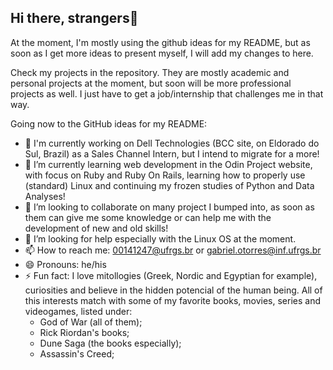 ## Hi there, strangers👋

At the moment, I'm mostly using the github ideas for my README, but as soon as I get more ideas to present myself, I will add my changes to here.

Check my projects in the repository. They are mostly academic and personal projects at the moment, but soon will be more professional projects as well. I just have to get a job/internship that challenges me in that way.

Going now to the GitHub ideas for my README:
- 🔭 I'm currently working on Dell Technologies (BCC site, on Eldorado do Sul, Brazil) as a Sales Channel Intern, but I intend to migrate for a more!
- 🌱 I’m currently learning web development in the Odin Project website, with focus on Ruby and Ruby On Rails, learning how to properly use (standard) Linux and continuing my frozen studies of Python and Data Analyses!
- 👯 I’m looking to collaborate on many project I bumped into, as soon as them can give me some knowledge or can help me with the development of new and old skills!
- 🤔 I’m looking for help especially with the Linux OS at the moment.
- 📫 How to reach me: 00141247@ufrgs.br or gabriel.otorres@inf.ufrgs.br
- 😄 Pronouns: he/his
- ⚡ Fun fact: I love mitollogies (Greek, Nordic and Egyptian for example), curiosities and believe in the hidden potencial of the human being. All of this interests match with some of my favorite books, movies, series and videogames, listed under:
  - God of War (all of them);
  - Rick Riordan's books;
  - Dune Saga (the books especially);
  - Assassin's Creed;


